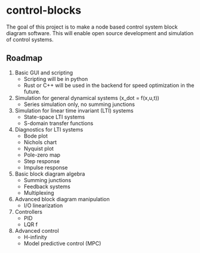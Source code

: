 # control-blocks

The goal of this project is to make a node based control system block diagram software. 
This will enable open source development and simulation of control systems.

## Roadmap

1. Basic GUI and scripting
    - Scripting will be in python
    - Rust or C++ will be used in the backend for speed optimization in the future.
2. Simulation for general dynamical systems (x_dot = f(x,u,t))
    - Series simulation only, no summing junctions
3. Simulation for linear time invariant (LTI) systems
    - State-space LTI systems
    - S-domain transfer functions
4. Diagnostics for LTI systems
    - Bode plot
    - Nichols chart
    - Nyquist plot
    - Pole-zero map
    - Step response
    - Impulse response
5. Basic block diagram algebra
    - Summing junctions
    - Feedback systems
    - Multiplexing
6. Advanced block diagram manipulation
    - I/O linearization
7. Controllers
    - PID
    - LQR
    f
8. Advanced control 
    - H-infinity
    - Model predictive control (MPC)